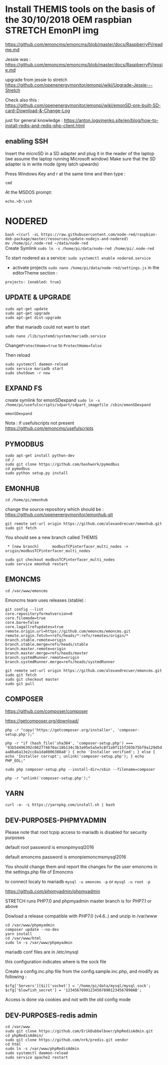 # Install THEMIS tools on the basis of the 30/10/2018 OEM raspbian STRETCH EmonPI img

https://github.com/emoncms/emoncms/blob/master/docs/RaspberryPi/readme.md

Jessie was : https://github.com/emoncms/emoncms/blob/master/docs/RaspberryPi/jessie.md

upgrade from jessie to stretch https://github.com/openenergymonitor/emonpi/wiki/Upgrade-Jessie---Stretch

Check also this : https://github.com/openenergymonitor/emonpi/wiki/emonSD-pre-built-SD-card-Download-&-Change-Log

just for general knowledge : https://anton.logvinenko.site/en/blog/how-to-install-redis-and-redis-php-client.html

## enabling SSH
Insert the microSD in a SD adapter and plug it in the reader of the laptop (we assume the laptop running Microsoft window)
Make sure that the SD adapter is in write mode (grey latch upwards)

Press Windows Key and r at the same time and then type :
```
cmd
```
At the MSDOS prompt:
```
echo.>D:\ssh
```

# NODERED
``
bash <(curl -sL https://raw.githubusercontent.com/node-red/raspbian-deb-package/master/resources/update-nodejs-and-nodered)
``
<br>
``
mv /home/pi/.node-red ~/data/node-red
``
<br>Create Symlink
``
sudo ln -s /home/pi/data/node-red /home/pi/.node-red
``

To start nodered as a service:
``sudo systemctl enable nodered.service``


- activate projects ``sudo nano /home/pi/data/node-red/settings.js`` in the editorTheme section :
```
projects: {enabled: true}
```



## UPDATE & UPGRADE
```
sudo apt-get update
sudo apt-get upgrade
sudo apt-get dist-upgrade
```
after that mariadb could not want to start
```
sudo nano /lib/systemd/system/mariadb.service
```
Change``ProtectHome=true`` to ``ProtectHome=false``

Then reload
```
sudo systemctl daemon-reload
sudo service mariadb start
sudo shutdown -r now
```

## EXPAND FS
create symlink for emonSDexpand
``sudo ln -s /home/pi/usefulscripts/sdpart/sdpart_imagefile /sbin/emonSDexpand``
```
emonSDexpand
```
Nota : if usefulscripts not present 
https://github.com/emoncms/usefulscripts

## PYMODBUS
```
sudo apt-get install python-dev
cd /
sudo git clone https://github.com/bashwork/pymodbus
cd pymodbus
sudo python setup.py install
```
## EMONHUB
```
cd /home/pi/emonhub
```
change the source repository which should be : https://github.com/openenergymonitor/emonhub.git
```
git remote set-url origin https://github.com/alexandrecuer/emonhub.git
sudo git fetch
```
You should see a new branch called THEMIS
```
 * [new branch]      modbusTCPinterfacer_multi_nodes -> origin/modbusTCPinterfacer_multi_nodes
```
```
sudo git checkout modbusTCPinterfacer_multi_nodes
sudo service emonhub restart
```
## EMONCMS
```
cd /var/www/emoncms
```

Emoncms team uses releases (stable) :
```
git config --list
core.repositoryformatversion=0
core.filemode=true
core.bare=false
core.logallrefupdates=true
remote.origin.url=https://github.com/emoncms/emoncms.git
remote.origin.fetch=+refs/heads/*:refs/remotes/origin/*
branch.stable.remote=origin
branch.stable.merge=refs/heads/stable
branch.master.remote=origin
branch.master.merge=refs/heads/master
branch.systmdRunner.remote=origin
branch.systmdRunner.merge=refs/heads/systmdRunner
```
```
git remote set-url origin https://github.com/alexandrecuer/emoncms.git
sudo git fetch
sudo git checkout master
sudo git pull
```

## COMPOSER
https://github.com/composer/composer

https://getcomposer.org/download/
```
php -r "copy('https://getcomposer.org/installer', 'composer-setup.php');"
```
``
php -r "if (hash_file('sha384', 'composer-setup.php') === '93b54496392c062774670ac18b134c3b3a95e5a5e5c8f1a9f115f203b75bf9a129d5daa8ba6a13e2cc8a1da0806388a8') { echo 'Installer verified'; } else { echo 'Installer corrupt'; unlink('composer-setup.php'); } echo PHP_EOL;"
``
```
sudo php composer-setup.php --install-dir=/sbin --filename=composer
```
```
php -r "unlink('composer-setup.php');"
```


## YARN
```
curl -o- -L https://yarnpkg.com/install.sh | bash
```

## DEV-PURPOSES-PHPMYADMIN

Please note that root tcpip access to mariadb is disabled for security purposes

default root password is emonpimysql2016

default emoncms password is emonpiemoncmsmysql2016

You should change them and report the changes for the user emoncms in the settings.php file of Emoncms

to connect localy to mariadb ``mysql -u emoncms -p`` or ``mysql -u root -p``

https://github.com/phpmyadmin/phpmyadmin

STRETCH runs PHP7.0 and phpmyadmin master branch is for PHP7.1 or above

Dowload a release compatible with PHP7.0 (v4.6..) and unzip in /var/www

```
cd /var/www/phpmyadmin
composer update --no-dev
yarn install
cd /var/www/html
sudo ln -s /var/www/phpmyadmin
```

mariadb conf files are in /etc/mysql

this configuration indicates where is the sock file

Create a config.inc.php file from the config.sample.inc.php, and modify as following :
```
$cfg['Servers'][$i]['socket'] = '/home/pi/data/mysql/mysql.sock';
$cfg['blowfish_secret'] = '123456789012345678901234567890AB';
```
Access is done via cookies and not with the old config mode

## DEV-PURPOSES-redis admin

```
cd /var/www
sudo git clone https://github.com/ErikDubbelboer/phpRedisAdmin.git
cd phpRedisAdmin/
sudo git clone https://github.com/nrk/predis.git vendor
cd html
sudo ln -s /var/www/phpRedisAdmin
sudo systemctl daemon-reload
sudo service apache2 restart
```
